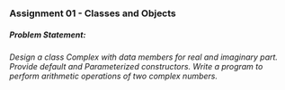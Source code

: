 ### Assignment 01 - Classes and Objects

##### Problem Statement:
###### Design a class *Complex* with data members for real and imaginary part. Provide default and Parameterized constructors. Write a program to perform arithmetic operations of two complex numbers. 
